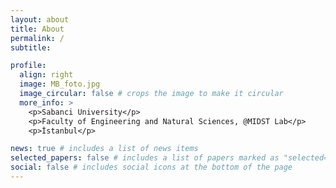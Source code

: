 ```yaml
---
layout: about
title: About
permalink: /
subtitle: 

profile:
  align: right
  image: MB_foto.jpg
  image_circular: false # crops the image to make it circular
  more_info: >
    <p>Sabanci University</p>
    <p>Faculty of Engineering and Natural Sciences, @MIDST Lab</p>
    <p>İstanbul</p>

news: true # includes a list of news items
selected_papers: false # includes a list of papers marked as "selected={true}"
social: false # includes social icons at the bottom of the page
---
```



